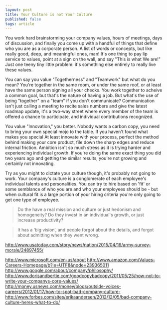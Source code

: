 ```yaml
---
layout: post
title: Your Culture is not Your Culture
published: false
tags: article
---
```


You work hard brainstorming your company values, hours of meetings, days of
discussion, and finally you come up with a handful of things that define who
you are as a corporate person. A list of words or concepts, but like really
good, deep, and meaningful ones, man! It's one thing to pay lip service to
values, point at a sign on the wall, and say "This is what We are!" Just one
teeny tiny little problem: it's something else entirely to really live these
values.

You can say you value "Togetherness" and "Teamwork" but what do you mean?
You're together in the same room, or under the same roof, or at least have the
same person signing all your checks. You work together to acheive a common
goal, but that's the nature of having a job. But what's the use of being "together"
on a "team" if you don't communicate? Communication isn't just calling a meeting
to recite sales numbers and give the latest roadmap update, it's a two-way
street where every member of the team is offered a chance to participate, and
individual contributions recognized.

You value "Innovation," you better. Nobody wants a carbon copy, you need to bring
your own special mojo to the table. If you haven't found what makes you special
At least innovate with your process, perfect the method behind making your core
product, file down the sharp edges and reduce internal friction. Ambition isn't
so much stress as it is trying harder and experiencing individual growth. If
you're doing the same exact thing you did two years ago and getting the similar
results, you're not growing and certainly not innovating.

Try as you might to dictate your culture though, it's probably not going to
work. Your company's culture is a conglomerate of each employee's individual
talents and personalities. You can try to hire based on 'fit' or some semblance
of who you are and who your employees should be - but when cultural fit is a
large portion of your hiring criteria you're only going to get one type of employee.


> Do the have a real mission and culture or just hedonism and homogeneity? Do
> they invest in an individual's growth, or just increase productivity?



> It has a ‘big vision’, and people forgot about the details, and forgot about admitting when they went wrong.



http://www.usatoday.com/story/news/nation/2015/04/16/army-survey-morale/24897455/


http://www.microsoft.com/en-us/about
http://www.amazon.com/Values-Careers-Homepage/b?ie=UTF8&node=239365011
http://www.google.com/about/company/philosophy/
http://www.dorisandbertie.com/goodcopybadcopy/2011/05/25/how-not-to-write-your-companys-core-values/
http://money.usnews.com/money/blogs/outside-voices-careers/2012/01/17/how-to-spot-bad-company-culture-
http://www.forbes.com/sites/erikaandersen/2012/12/05/bad-company-culture-heres-what-to-do/
